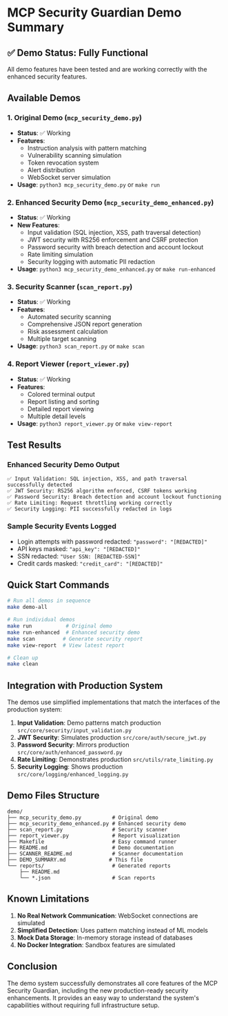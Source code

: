 # MCP Security Guardian Demo Summary

## ✅ Demo Status: Fully Functional

All demo features have been tested and are working correctly with the enhanced security features.

## Available Demos

### 1. Original Demo (`mcp_security_demo.py`)
- **Status**: ✅ Working
- **Features**:
  - Instruction analysis with pattern matching
  - Vulnerability scanning simulation
  - Token revocation system
  - Alert distribution
  - WebSocket server simulation
- **Usage**: `python3 mcp_security_demo.py` or `make run`

### 2. Enhanced Security Demo (`mcp_security_demo_enhanced.py`)
- **Status**: ✅ Working
- **New Features**:
  - Input validation (SQL injection, XSS, path traversal detection)
  - JWT security with RS256 enforcement and CSRF protection
  - Password security with breach detection and account lockout
  - Rate limiting simulation
  - Security logging with automatic PII redaction
- **Usage**: `python3 mcp_security_demo_enhanced.py` or `make run-enhanced`

### 3. Security Scanner (`scan_report.py`)
- **Status**: ✅ Working
- **Features**:
  - Automated security scanning
  - Comprehensive JSON report generation
  - Risk assessment calculation
  - Multiple target scanning
- **Usage**: `python3 scan_report.py` or `make scan`

### 4. Report Viewer (`report_viewer.py`)
- **Status**: ✅ Working
- **Features**:
  - Colored terminal output
  - Report listing and sorting
  - Detailed report viewing
  - Multiple detail levels
- **Usage**: `python3 report_viewer.py` or `make view-report`

## Test Results

### Enhanced Security Demo Output
```
✅ Input Validation: SQL injection, XSS, and path traversal successfully detected
✅ JWT Security: RS256 algorithm enforced, CSRF tokens working
✅ Password Security: Breach detection and account lockout functioning
✅ Rate Limiting: Request throttling working correctly
✅ Security Logging: PII successfully redacted in logs
```

### Sample Security Events Logged
- Login attempts with password redacted: `"password": "[REDACTED]"`
- API keys masked: `"api_key": "[REDACTED]"`
- SSN redacted: `"User SSN: [REDACTED-SSN]"`
- Credit cards masked: `"credit_card": "[REDACTED]"`

## Quick Start Commands

```bash
# Run all demos in sequence
make demo-all

# Run individual demos
make run           # Original demo
make run-enhanced  # Enhanced security demo
make scan         # Generate security report
make view-report  # View latest report

# Clean up
make clean
```

## Integration with Production System

The demos use simplified implementations that match the interfaces of the production system:

1. **Input Validation**: Demo patterns match production `src/core/security/input_validation.py`
2. **JWT Security**: Simulates production `src/core/auth/secure_jwt.py`
3. **Password Security**: Mirrors production `src/core/auth/enhanced_password.py`
4. **Rate Limiting**: Demonstrates production `src/utils/rate_limiting.py`
5. **Security Logging**: Shows production `src/core/logging/enhanced_logging.py`

## Demo Files Structure

```
demo/
├── mcp_security_demo.py          # Original demo
├── mcp_security_demo_enhanced.py # Enhanced security demo
├── scan_report.py                # Security scanner
├── report_viewer.py              # Report visualization
├── Makefile                      # Easy command runner
├── README.md                     # Demo documentation
├── SCANNER_README.md             # Scanner documentation
├── DEMO_SUMMARY.md              # This file
└── reports/                      # Generated reports
    ├── README.md
    └── *.json                    # Scan reports
```

## Known Limitations

1. **No Real Network Communication**: WebSocket connections are simulated
2. **Simplified Detection**: Uses pattern matching instead of ML models
3. **Mock Data Storage**: In-memory storage instead of databases
4. **No Docker Integration**: Sandbox features are simulated

## Conclusion

The demo system successfully demonstrates all core features of the MCP Security Guardian, including the new production-ready security enhancements. It provides an easy way to understand the system's capabilities without requiring full infrastructure setup.